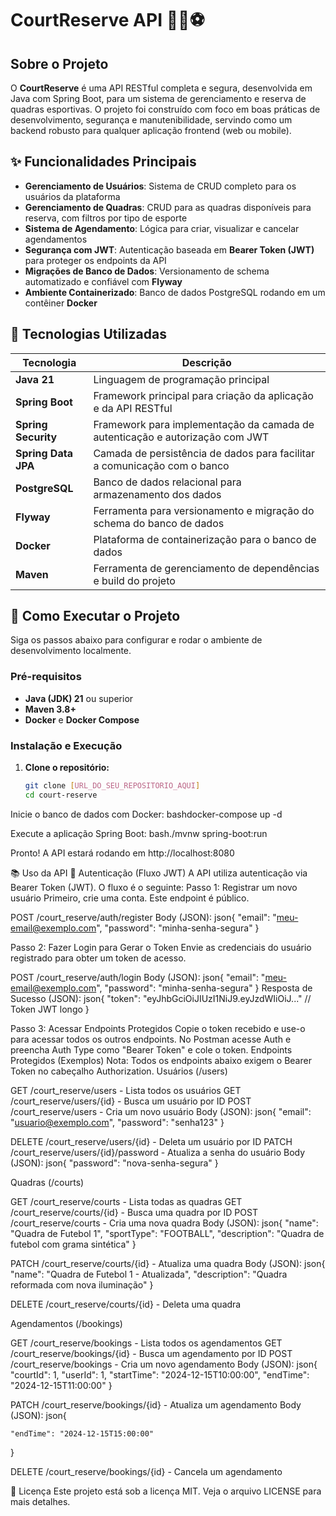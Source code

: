 # CourtReserve API 🏀🎾⚽

## Sobre o Projeto

O **CourtReserve** é uma API RESTful completa e segura, desenvolvida em Java com Spring Boot, para um sistema de gerenciamento e reserva de quadras esportivas. O projeto foi construído com foco em boas práticas de desenvolvimento, segurança e manutenibilidade, servindo como um backend robusto para qualquer aplicação frontend (web ou mobile).

## ✨ Funcionalidades Principais

- **Gerenciamento de Usuários**: Sistema de CRUD completo para os usuários da plataforma
- **Gerenciamento de Quadras**: CRUD para as quadras disponíveis para reserva, com filtros por tipo de esporte
- **Sistema de Agendamento**: Lógica para criar, visualizar e cancelar agendamentos
- **Segurança com JWT**: Autenticação baseada em **Bearer Token (JWT)** para proteger os endpoints da API
- **Migrações de Banco de Dados**: Versionamento de schema automatizado e confiável com **Flyway**
- **Ambiente Containerizado**: Banco de dados PostgreSQL rodando em um contêiner **Docker**

## 🔧 Tecnologias Utilizadas

| Tecnologia | Descrição |
|------------|-----------|
| **Java 21** | Linguagem de programação principal |
| **Spring Boot** | Framework principal para criação da aplicação e da API RESTful |
| **Spring Security** | Framework para implementação da camada de autenticação e autorização com JWT |
| **Spring Data JPA** | Camada de persistência de dados para facilitar a comunicação com o banco |
| **PostgreSQL** | Banco de dados relacional para armazenamento dos dados |
| **Flyway** | Ferramenta para versionamento e migração do schema do banco de dados |
| **Docker** | Plataforma de containerização para o banco de dados |
| **Maven** | Ferramenta de gerenciamento de dependências e build do projeto |

## 🚀 Como Executar o Projeto

Siga os passos abaixo para configurar e rodar o ambiente de desenvolvimento localmente.

### Pré-requisitos

- **Java (JDK) 21** ou superior
- **Maven 3.8+**
- **Docker** e **Docker Compose**

### Instalação e Execução

1. **Clone o repositório:**
   ```bash
   git clone [URL_DO_SEU_REPOSITORIO_AQUI]
   cd court-reserve

Inicie o banco de dados com Docker:
bashdocker-compose up -d

Execute a aplicação Spring Boot:
bash./mvnw spring-boot:run

Pronto! A API estará rodando em http://localhost:8080

📚 Uso da API
🔑 Autenticação (Fluxo JWT)
A API utiliza autenticação via Bearer Token (JWT). O fluxo é o seguinte:
Passo 1: Registrar um novo usuário
Primeiro, crie uma conta. Este endpoint é público.

POST /court_reserve/auth/register
Body (JSON):
json{
    "email": "meu-email@exemplo.com",
    "password": "minha-senha-segura"
}


Passo 2: Fazer Login para Gerar o Token
Envie as credenciais do usuário registrado para obter um token de acesso.

POST /court_reserve/auth/login
Body (JSON):
json{
    "email": "meu-email@exemplo.com",
    "password": "minha-senha-segura"
}
Resposta de Sucesso (JSON):
json{
    "token": "eyJhbGciOiJIUzI1NiJ9.eyJzdWIiOiJ..." // Token JWT longo
}


Passo 3: Acessar Endpoints Protegidos
Copie o token recebido e use-o para acessar todos os outros endpoints. No Postman acesse Auth e preencha Auth Type como "Bearer Token" e cole o token.
Endpoints Protegidos (Exemplos)
Nota: Todos os endpoints abaixo exigem o Bearer Token no cabeçalho Authorization.
Usuários (/users)

GET /court_reserve/users - Lista todos os usuários
GET /court_reserve/users/{id} - Busca um usuário por ID
POST /court_reserve/users - Cria um novo usuário
Body (JSON):
json{
    "email": "usuario@exemplo.com",
    "password": "senha123"
}

DELETE /court_reserve/users/{id} - Deleta um usuário por ID
PATCH /court_reserve/users/{id}/password - Atualiza a senha do usuário
Body (JSON):
json{
    "password": "nova-senha-segura"
}

Quadras (/courts)

GET /court_reserve/courts - Lista todas as quadras
GET /court_reserve/courts/{id} - Busca uma quadra por ID
POST /court_reserve/courts - Cria uma nova quadra
Body (JSON):
json{
    "name": "Quadra de Futebol 1",
    "sportType": "FOOTBALL",
    "description": "Quadra de futebol com grama sintética"
}

PATCH /court_reserve/courts/{id} - Atualiza uma quadra
Body (JSON):
json{
    "name": "Quadra de Futebol 1 - Atualizada",
    "description": "Quadra reformada com nova iluminação"
}

DELETE /court_reserve/courts/{id} - Deleta uma quadra

Agendamentos (/bookings)

GET /court_reserve/bookings - Lista todos os agendamentos
GET /court_reserve/bookings/{id} - Busca um agendamento por ID
POST /court_reserve/bookings - Cria um novo agendamento
Body (JSON):
json{
    "courtId": 1,
    "userId": 1,
    "startTime": "2024-12-15T10:00:00",
    "endTime": "2024-12-15T11:00:00"
}

PATCH /court_reserve/bookings/{id} - Atualiza um agendamento
Body (JSON):
json{
    
    "endTime": "2024-12-15T15:00:00"
}

DELETE /court_reserve/bookings/{id} - Cancela um agendamento

📜 Licença
Este projeto está sob a licença MIT. Veja o arquivo LICENSE para mais detalhes.
